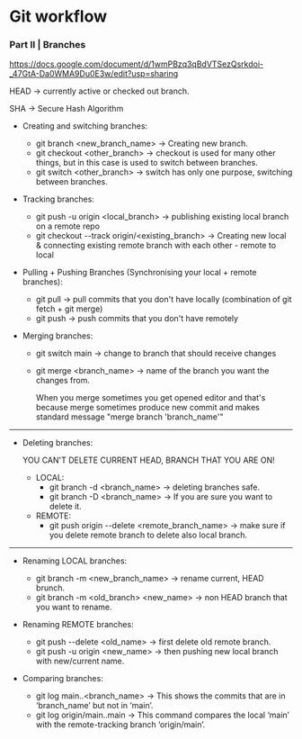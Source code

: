 # Git workflow
### Part II |  Branches

https://docs.google.com/document/d/1wmPBzq3qBdVTSezQsrkdoi-_47GtA-Da0WMA9Du0E3w/edit?usp=sharing

HEAD -> currently active or checked out branch.

SHA -> Secure Hash Algorithm
- Creating and switching branches:
    - git branch <new_branch_name> -> Creating new branch.
    - git checkout <other_branch> -> checkout is used for many other things, but in this case is used to switch between branches.
    - git switch <other_branch> -> switch has only one purpose, switching between branches.

- Tracking branches:
    - git push -u origin <local_branch> -> publishing existing local branch on a remote repo
    - git checkout --track origin/<existing_branch> -> Creating new local & connecting existing remote branch with each other - remote to local

- Pulling + Pushing Branches (Synchronising your local + remote branches):
    - git pull -> pull commits that you don't have locally (combination of git fetch + git merge)
    - git push -> push commits that you don't have remotely

- Merging branches:
    - git switch main -> change to branch that should receive changes
    - git merge <branch_name> -> name of the branch you want the changes from.

      When you merge sometimes you get opened editor and that's because merge sometimes produce new commit and makes standard message "merge branch 'branch_name'"

-----------------------------------------------------------
- Deleting branches:
    
    YOU CAN'T DELETE CURRENT HEAD, BRANCH THAT YOU ARE ON!
    - LOCAL:
        - git branch -d <branch_name> -> deleting branches safe.
        - git branch -D <branch_name> -> If you are sure you want to delete it.
    - REMOTE:
        - git push origin --delete <remote_branch_name> -> make sure if you delete
          remote branch to delete also local branch.

-----------------------------------------------------------

- Renaming LOCAL branches:
    - git branch -m <new_branch_name> -> rename current, HEAD brunch.
    - git branch -m <old_branch> <new_name> -> non HEAD branch that you want to rename.

- Renaming REMOTE branches:
    - git push --delete <old_name> -> first delete old remote branch.
    - git push -u origin <new_name> -> then pushing new local branch with new/current name.

- Comparing branches:
    - git log main..<branch_name> -> This shows the commits that are in ‘branch_name’
      but not in ‘main’.
    - git log origin/main..main -> This command compares the local ‘main’ with the
      remote-tracking branch ‘origin/main’.
